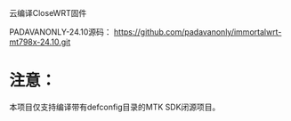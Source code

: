
云编译CloseWRT固件

PADAVANONLY-24.10源码：
https://github.com/padavanonly/immortalwrt-mt798x-24.10.git


# 注意：

本项目仅支持编译带有defconfig目录的MTK SDK闭源项目。

